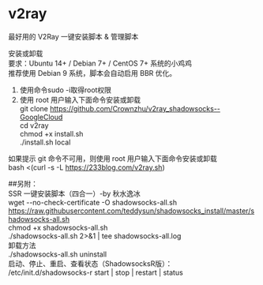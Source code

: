 # v2ray
最好用的 V2Ray 一键安装脚本 &amp; 管理脚本  

安装或卸载  
要求：Ubuntu 14+ / Debian 7+ / CentOS 7+ 系统的小鸡鸡  
推荐使用 Debian 9 系统，脚本会自动启用 BBR 优化。  
1. 使用命令sudo -i取得root权限  
2. 使用 root 用户输入下面命令安装或卸载  
    git clone https://github.com/Crownzhu/v2ray_shadowsocks--GoogleCloud  
    cd v2ray  
    chmod +x install.sh  
    ./install.sh local  

如果提示 git 命令不可用，则使用 root 用户输入下面命令安装或卸载  
bash <(curl -s -L https://233blog.com/v2ray.sh)  


##另附：  
SSR 一键安装脚本（四合一）-by 秋水逸冰  
wget --no-check-certificate -O shadowsocks-all.sh https://raw.githubusercontent.com/teddysun/shadowsocks_install/master/shadowsocks-all.sh  
chmod +x shadowsocks-all.sh  
./shadowsocks-all.sh 2>&1 | tee shadowsocks-all.log  
卸载方法  
./shadowsocks-all.sh uninstall  
启动、停止、重启、查看状态（ShadowsocksR版）：  
/etc/init.d/shadowsocks-r start | stop | restart | status  
